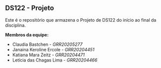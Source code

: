 ## DS122 - Projeto

Este é o repositório que armazena o Projeto de DS122 do início ao final da disciplina.

**Membros da equipe:**

* Claudia Bastchen - *GRR20205277*
* Janaina Keroline Ercole - *GRR20204451*
* Katiana Mara Zeitz - *GRR20204471*
* Letícia das Chagas Lima - *GRR20204466*